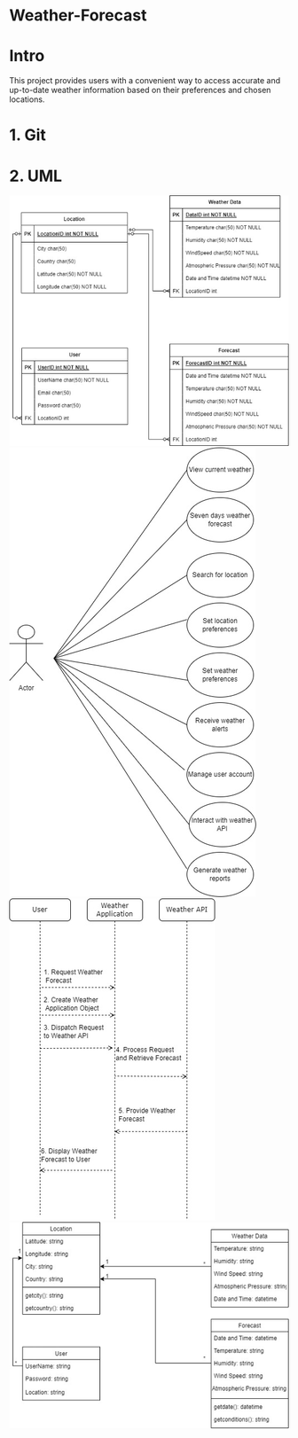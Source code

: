 # Weather-Forecast
# Intro
This project provides users with a convenient way to access accurate and up-to-date weather information based on their preferences and chosen locations.
# 1. Git

# 2. UML
![Entity-Relationship Diagram](https://github.com/homa-ae/Weather-Forecast/blob/main/Entity-Relationship%20Diagram.jpg?raw=true)
![Use Case Diagram](https://raw.githubusercontent.com/homa-ae/Weather-Forecast/918dc590ed5834ec795196e50307c72ab60775a4/Use%20Case%20Diagram.jpg)
![Sequence Diagram](https://github.com/homa-ae/Weather-Forecast/blob/main/Sequence%20Diagram.jpg?raw=true)
![Class Diagram](https://github.com/homa-ae/Weather-Forecast/blob/main/Class%20Diagram.jpg?raw=true)
